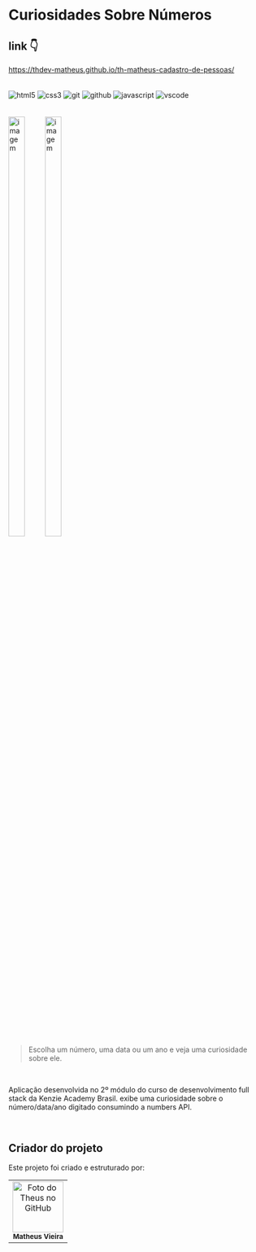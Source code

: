 # Curiosidades Sobre Números

## link 👇

https://thdev-matheus.github.io/th-matheus-cadastro-de-pessoas/

<div style="display: inline_block"><br/>
    <img align="center" alt="html5" src="https://img.shields.io/badge/HTML5-E34F26?style=for-the-badge&logo=html5&logoColor=white"/>
    <img align="center" alt="css3" src="https://img.shields.io/badge/CSS3-1572B6?style=for-the-badge&logo=css3&logoColor=white"/>
    <img align="center" alt="git" src="https://img.shields.io/badge/GIT-E44C30?style=for-the-badge&logo=git&logoColor=white"/>
    <img align="center" alt="github" src="https://img.shields.io/badge/GitHub-100000?style=for-the-badge&logo=github&logoColor=white"/>
    <img align="center" alt="javascript" src="https://img.shields.io/badge/JavaScript-323330?style=for-the-badge&logo=javascript&logoColor=F7DF1E"/>
    <img align="center" alt="vscode" src="https://img.shields.io/badge/Visual_Studio_Code-0078D4?style=for-the-badge&logo=visual%20studio%20code&logoColor=white"/>
</div>
<br/>
<br/>
<div style="display: inline-block">
    <img width="46%" src="https://i.ibb.co/yVQbx69/Captura-de-tela-de-2022-07-31-23-32-06.png" alt="imagem">
    <img width="46%" src="https://i.ibb.co/Tqm7KyP/Captura-de-tela-de-2022-07-31-23-36-33.png" alt="imagem">
</div>
<br/>
<br/>

> Escolha um número, uma data ou um ano e veja uma curiosidade sobre ele.

<br/>

Aplicação desenvolvida no 2º módulo do curso de desenvolvimento full stack da Kenzie Academy Brasil. exibe uma curiosidade sobre o número/data/ano digitado consumindo a numbers API.

<br/>

## Criador do projeto

Este projeto foi criado e estruturado por:

<table>
  <tr>
    <td align="center">
        <img src="https://avatars.githubusercontent.com/u/109465340?v=4" width="100px;" alt="Foto do Theus no GitHub"/><br>
        <sub>
          <b>Matheus Vieira</b>
        </sub>
    </td>
  </tr>
</table>
